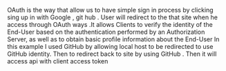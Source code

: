 OAuth is the way that allow us to have simple sign in process by clicking sing up in with Google , git hub . User will redirect to the that site when he access through OAuth ways .It allows Clients to verify the identity of the End-User based on the authentication performed by an Authorization Server, as well as to obtain basic profile information about the End-User
In this example I used GitHub by allowing local host to be redirected to use GitHub identity. Then to redirect back to site by using GitHub . Then it will access api with client access token 
